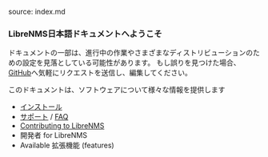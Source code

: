 source: index.md
### LibreNMS日本語ドキュメントへようこそ

ドキュメントの一部は、進行中の作業やさまざまなディストリビューションのための設定を見落としている可能性があります。
もし誤りを見つけた場合、[GitHub](https://github.com/librenms/librenms/tree/master/doc)へ気軽にリクエストを送信し、編集してください。


このドキュメントは、ソフトウェアについて様々な情報を提供します

  - [インストール](http://docs.librenms.org/Installation/Installing-LibreNMS/)
  - [サポート](http://docs.librenms.org/Support/FAQ/#faq3) / [FAQ](http://docs.librenms.org/Support/FAQ/)
  - [Contributing to LibreNMS](http://docs.librenms.org/General/Contributing/)
  - 開発者 for LibreNMS
  - Available 拡張機能 (features)

